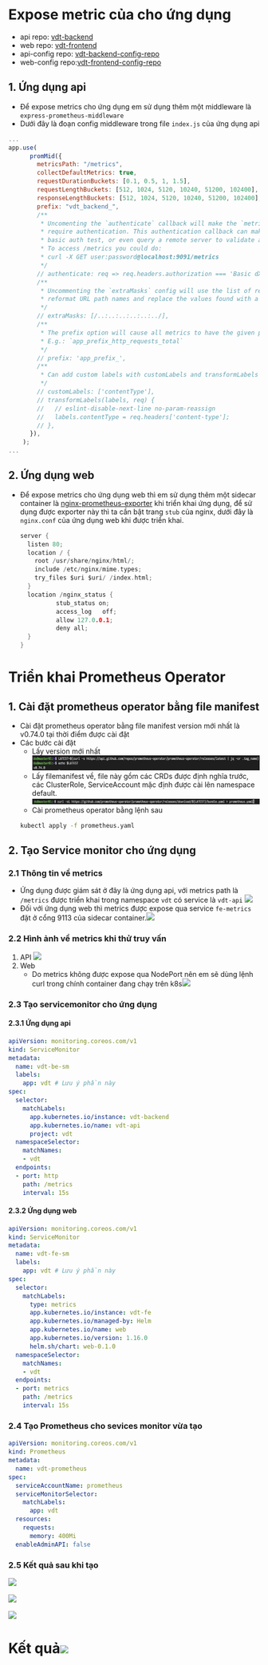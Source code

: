 # Expose metric của cho ứng dụng
- api repo: [vdt-backend](https://github.com/do-vdt-2024/vdt-backend)
- web repo: [vdt-frontend](https://github.com/do-vdt-2024/vdt-frontend)
- api-config repo: [vdt-backend-config-repo](https://github.com/do-vdt-2024/vdt-backend-config-repo)
- web-config repo:[vdt-frontend-config-repo](https://github.com/do-vdt-2024/vdt-frontend-config-repo)
## 1. Ứng dụng api
- Để expose metrics cho ứng dụng em sử dụng thêm một middleware là `express-prometheus-middleware`
- Dưới đây là đoạn config middleware trong file `index.js` của ứng dụng api
```js
...
app.use(
      promMid({
        metricsPath: "/metrics",
        collectDefaultMetrics: true,
        requestDurationBuckets: [0.1, 0.5, 1, 1.5],
        requestLengthBuckets: [512, 1024, 5120, 10240, 51200, 102400],
        responseLengthBuckets: [512, 1024, 5120, 10240, 51200, 102400],
        prefix: "vdt_backend_",
        /**
         * Uncomenting the `authenticate` callback will make the `metricsPath` route
         * require authentication. This authentication callback can make a simple
         * basic auth test, or even query a remote server to validate access.
         * To access /metrics you could do:
         * curl -X GET user:password@localhost:9091/metrics
         */
        // authenticate: req => req.headers.authorization === 'Basic dXNlcjpwYXNzd29yZA==',
        /**
         * Uncommenting the `extraMasks` config will use the list of regexes to
         * reformat URL path names and replace the values found with a placeholder value
         */
        // extraMasks: [/..:..:..:..:..:../],
        /**
         * The prefix option will cause all metrics to have the given prefix.
         * E.g.: `app_prefix_http_requests_total`
         */
        // prefix: 'app_prefix_',
        /**
         * Can add custom labels with customLabels and transformLabels options
         */
        // customLabels: ['contentType'],
        // transformLabels(labels, req) {
        //   // eslint-disable-next-line no-param-reassign
        //   labels.contentType = req.headers['content-type'];
        // },
      }),
    );
...
```
## 2. Ứng dụng web
- Để expose metrics cho ứng dụng web thì em sử dụng thêm một sidecar container là [nginx-prometheus-exporter](https://github.com/nginxinc/nginx-prometheus-exporter) khi triển khai ứng dụng, để sử dụng được exporter này thì ta cần bật trang `stub` của nginx, dưới đây là `nginx.conf` của ứng dụng web khi được triển khai.
	```c
	server {
	  listen 80;
	  location / {
	    root /usr/share/nginx/html/;
	    include /etc/nginx/mime.types;
	    try_files $uri $uri/ /index.html;
	  }
	  location /nginx_status {
	          stub_status on;
	          access_log   off;
	          allow 127.0.0.1;
	          deny all;
	  }
	}
	```
# Triển khai Prometheus Operator
## 1. Cài đặt prometheus operator bằng file manifest
- Cài đặt prometheus operator bằng file manifest version mới nhất là v0.74.0 tại thời điểm được cài đặt
- Các bước cài đặt
	- Lấy version mới nhất ![](../../attachs/Pasted%20image%2020240607230314.png)
	- Lấy filemanifest về, file này gồm các CRDs được định nghĩa trước, các ClusterRole, ServiceAccount mặc định được cài lên namespace default.![](../../attachs/Pasted%20image%2020240607230435.png)
	- Cài prometheus operator bằng lệnh sau
	```bash
	kubectl apply -f prometheus.yaml
	```
	
## 2. Tạo Service monitor cho ứng dụng
### 2.1 Thông tin về metrics
- Ứng dụng được giám sát ở đây là ứng dụng api, với metrics path là `/metrics` được triển khai trong namespace `vdt` có service là `vdt-api` ![](attachs/Pasted%20image%2020240611160441.png)
- Đối với ứng dụng web thì metrics được expose qua service `fe-metrics` đặt ở cổng 9113 của sidecar container.![](attachs/Pasted%20image%2020240611160441.png)
### 2.2 Hình ảnh về metrics khi thử truy vấn
1. API
	![](attachs/Pasted%20image%2020240611160707.png)
2. Web
	- Do metrics không được expose qua NodePort nên em sẽ dùng lệnh curl trong chính container đang chạy trên k8s![](attachs/Pasted%20image%2020240611160817.png)
### 2.3 Tạo servicemonitor cho ứng dụng
#### 2.3.1 Ứng dụng api
```yaml
apiVersion: monitoring.coreos.com/v1
kind: ServiceMonitor
metadata:
  name: vdt-be-sm
  labels:
    app: vdt # Lưu ý phần này
spec:
  selector:
    matchLabels:
      app.kubernetes.io/instance: vdt-backend
      app.kubernetes.io/name: vdt-api
      project: vdt
  namespaceSelector:
    matchNames:
    - vdt
  endpoints:
  - port: http
    path: /metrics
    interval: 15s
```
#### 2.3.2 Ứng dụng web
```yaml
apiVersion: monitoring.coreos.com/v1
kind: ServiceMonitor
metadata:
  name: vdt-fe-sm
  labels:
    app: vdt # Lưu ý phần này
spec:
  selector:
    matchLabels:
      type: metrics
      app.kubernetes.io/instance: vdt-fe
      app.kubernetes.io/managed-by: Helm
      app.kubernetes.io/name: web
      app.kubernetes.io/version: 1.16.0
      helm.sh/chart: web-0.1.0
  namespaceSelector:
    matchNames:
    - vdt
  endpoints:
  - port: metrics
    path: /metrics
    interval: 15s
```
### 2.4 Tạo Prometheus cho sevices monitor vừa tạo
```yaml
apiVersion: monitoring.coreos.com/v1
kind: Prometheus
metadata:
  name: vdt-prometheus
spec:
  serviceAccountName: prometheus
  serviceMonitorSelector:
    matchLabels:
      app: vdt
  resources:
    requests:
      memory: 400Mi
  enableAdminAPI: false
```
### 2.5 Kết quả sau khi tạo
![](attachs/Pasted%20image%2020240611225958.png)

![](attachs/Pasted%20image%2020240611230035.png)

![](attachs/Pasted%20image%2020240611230049.png)
# Kết quả![](attachs/Pasted%20image%2020240611160219.png)


